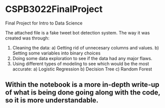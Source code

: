 # CSPB3022FinalProject
Final Project for Intro to Data Science

The attached file is a fake tweet bot detection system. The way it was created was through: 
1) Cleaning the data:
  a) Getting rid of unnecesary columns and values.
  b) Setting some variables into binary choices
2) Doing some data exploration to see if the data had any major flaws.
3) Using different types of modeling to see which would be the most accurate:
  a) Logistic Regression
  b) Decision Tree
  c) Random Forest


## Within the notebook is a more in-depth write-up of what is being done going along with the code, so it is more understandable.
